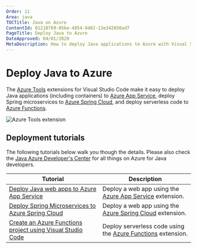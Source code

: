 ```yaml
---
Order: 11
Area: java
TOCTitle: Java on Azure
ContentId: 01210769-05be-4854-9482-13e342850ad7
PageTitle: Deploy Java to Azure
DateApproved: 04/01/2020
MetaDescription: How to deploy Java applications to Azure with Visual Studio Code
---
```

# Deploy Java to Azure

The [Azure Tools](https://marketplace.visualstudio.com/items?itemName=ms-vscode.vscode-node-azure-pack) extensions for Visual Studio Code make it easy to deploy Java applications (including containers) to [Azure App Service](https://azure.microsoft.com/services/app-service), deploy Spring microservices to [Azure Spring Cloud](https://azure.microsoft.com/services/spring-cloud/), and deploy serverless code to [Azure Functions](https://azure.microsoft.com/services/functions).

![Azure Tools extension](images/azure/azure-tools.png)

## Deployment tutorials

The following tutorials below walk you though the details.  Please also check the [Java Azure Developer's Center](https://docs.microsoft.com/azure/java) for all things on Azure for Java developers.

| Tutorial | Description |
| --- | --- |
| [Deploy Java web apps to Azure App Service](/docs/java/java-webapp.md) | Deploy a web app using the [Azure App Service](https://marketplace.visualstudio.com/items?itemName=ms-azuretools.vscode-azureappservice) extension. |
| [Deploy Spring Microservices to Azure Spring Cloud](/docs/java/java-spring-cloud.md) | Deploy a web app using the [Azure Spring Cloud](https://marketplace.visualstudio.com/items?itemName=vscjava.vscode-azurespringcloud) extension. |
| [Create an Azure Functions project using Visual Studio Code](https://docs.microsoft.com/azure/azure-functions/functions-create-first-function-vs-code?pivots=programming-language-java) | Deploy serverless code using the [Azure Functions](https://marketplace.visualstudio.com/items?itemName=ms-azuretools.vscode-azurefunctions) extension. |
